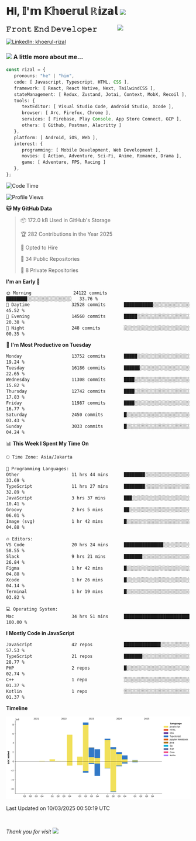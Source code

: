 <h1> 𝐇𝐢, 𝕀'𝕞 𝕂𝕙𝕠𝕖𝕣𝕦𝕝 ℝ𝕚𝕫𝕒𝕝 <img src="https://media.giphy.com/media/mGcNjsfWAjY5AEZNw6/giphy.gif" width="50"></h1>
<img align='right' src="https://media.giphy.com/media/v1.Y2lkPTc5MGI3NjExOWI2ajR2NGJubzBsZHFuaHMwajRrcDNsNXJwOG8yb3F0NjhkNXF4OSZlcD12MV9pbnRlcm5hbF9naWZfYnlfaWQmY3Q9cw/fkZukR450RQ1qnGaq9/giphy.gif" width="200">
<strong style="font-size:20px;">𝙵𝚛𝚘𝚗𝚝 𝙴𝚗𝚍 𝙳𝚎𝚟𝚎𝚕𝚘𝚙𝚎𝚛</strong>
</p></em>

[![LinkedIn: khoerul-rizal](https://img.shields.io/badge/khoerul--rizal-blue?style=flat-square&logo=Linkedin&logoColor=white&link=https://www.linkedin.com/in/khoerul-rizal/)](https://www.linkedin.com/in/khoerul-rizal/)

### <img src="https://media.giphy.com/media/VgCDAzcKvsR6OM0uWg/giphy.gif" width="50"> A little more about me...

```typescript
const rizal = {
   pronouns: "he" | "him",
   code: [ Javascript, Typescript, HTML, CSS ],
   framework: [ React, React Native, Next, TailwindCSS ],
   stateManagement: [ Redux, Zustand, Jotai, Context, MobX, Recoil ],
   tools: {
      textEditor: [ Visual Studio Code, Android Studio, Xcode ],
      browser: [ Arc, Firefox, Chrome ],
      services: [ Firebase, Play Console, App Store Connect, GCP ],
      others: [ Github, Postman, Alacritty ]
   },
   platform: [ Android, iOS, Web ],
   interest: {
      programming: [ Mobile Development, Web Development ],
      movies: [ Action, Adventure, Sci-Fi, Anime, Romance, Drama ],
      game: [ Adventure, FPS, Racing ]
   },
};
```

<!--START_SECTION:waka-->
![Code Time](http://img.shields.io/badge/Code%20Time-2%2C326%20hrs%2053%20mins-blue)

![Profile Views](http://img.shields.io/badge/Profile%20Views-0-blue)

**🐱 My GitHub Data** 

> 📦 172.0 kB Used in GitHub's Storage 
 > 
> 🏆 282 Contributions in the Year 2025
 > 
> 💼 Opted to Hire
 > 
> 📜 34 Public Repositories 
 > 
> 🔑 8 Private Repositories 
 > 
**I'm an Early 🐤** 

```text
🌞 Morning                24122 commits       ████████░░░░░░░░░░░░░░░░░   33.76 % 
🌆 Daytime                32528 commits       ███████████░░░░░░░░░░░░░░   45.52 % 
🌃 Evening                14560 commits       █████░░░░░░░░░░░░░░░░░░░░   20.38 % 
🌙 Night                  248 commits         ░░░░░░░░░░░░░░░░░░░░░░░░░   00.35 % 
```
📅 **I'm Most Productive on Tuesday** 

```text
Monday                   13752 commits       █████░░░░░░░░░░░░░░░░░░░░   19.24 % 
Tuesday                  16186 commits       ██████░░░░░░░░░░░░░░░░░░░   22.65 % 
Wednesday                11308 commits       ████░░░░░░░░░░░░░░░░░░░░░   15.82 % 
Thursday                 12742 commits       ████░░░░░░░░░░░░░░░░░░░░░   17.83 % 
Friday                   11987 commits       ████░░░░░░░░░░░░░░░░░░░░░   16.77 % 
Saturday                 2450 commits        █░░░░░░░░░░░░░░░░░░░░░░░░   03.43 % 
Sunday                   3033 commits        █░░░░░░░░░░░░░░░░░░░░░░░░   04.24 % 
```


📊 **This Week I Spent My Time On** 

```text
🕑︎ Time Zone: Asia/Jakarta

💬 Programming Languages: 
Other                    11 hrs 44 mins      ████████░░░░░░░░░░░░░░░░░   33.69 % 
TypeScript               11 hrs 27 mins      ████████░░░░░░░░░░░░░░░░░   32.89 % 
JavaScript               3 hrs 37 mins       ███░░░░░░░░░░░░░░░░░░░░░░   10.41 % 
Groovy                   2 hrs 5 mins        ██░░░░░░░░░░░░░░░░░░░░░░░   06.01 % 
Image (svg)              1 hr 42 mins        █░░░░░░░░░░░░░░░░░░░░░░░░   04.88 % 

🔥 Editors: 
VS Code                  20 hrs 24 mins      ███████████████░░░░░░░░░░   58.55 % 
Slack                    9 hrs 21 mins       ███████░░░░░░░░░░░░░░░░░░   26.84 % 
Figma                    1 hr 42 mins        █░░░░░░░░░░░░░░░░░░░░░░░░   04.88 % 
Xcode                    1 hr 26 mins        █░░░░░░░░░░░░░░░░░░░░░░░░   04.14 % 
Terminal                 1 hr 19 mins        █░░░░░░░░░░░░░░░░░░░░░░░░   03.82 % 

💻 Operating System: 
Mac                      34 hrs 51 mins      █████████████████████████   100.00 % 
```

**I Mostly Code in JavaScript** 

```text
JavaScript               42 repos            ██████████████░░░░░░░░░░░   57.53 % 
TypeScript               21 repos            ███████░░░░░░░░░░░░░░░░░░   28.77 % 
PHP                      2 repos             █░░░░░░░░░░░░░░░░░░░░░░░░   02.74 % 
C++                      1 repo              ░░░░░░░░░░░░░░░░░░░░░░░░░   01.37 % 
Kotlin                   1 repo              ░░░░░░░░░░░░░░░░░░░░░░░░░   01.37 % 
```



**Timeline**

![Lines of Code chart](https://raw.githubusercontent.com/khoerulrizal/khoerulrizal/main/assets/bar_graph.png)


 Last Updated on 10/03/2025 00:50:19 UTC
<!--END_SECTION:waka-->
</details>
<br/>

<em>Thank you for visit</em> <img src="https://media.giphy.com/media/v1.Y2lkPTc5MGI3NjExcHdvNm1qZWtjaGw0ZjdwM3Z3NnY2dHlueTVuODBta2FiY20wM2YybSZlcD12MV9pbnRlcm5hbF9naWZfYnlfaWQmY3Q9cw/tV25tpdKqdFa9x81k2/giphy.gif" width="40">
